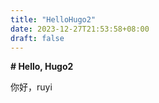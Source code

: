 ```yaml
---
title: "HelloHugo2"
date: 2023-12-27T21:53:58+08:00
draft: false
---
```


**# Hello, Hugo2**

你好，ruyi

